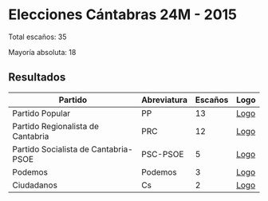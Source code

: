# Elecciones Cántabras 24M - 2015

Total escaños: 35

Mayoría absoluta: 18

## Resultados

| Partido | Abreviatura | Escaños | Logo |
| - | - | - | - |
| Partido Popular | PP | 13 | [Logo](https://github.com/playzzz/Pactos/blob/master/Logos/PP.jpg?raw=true)
| Partido Regionalista de Cantabria | PRC | 12 | [Logo](https://github.com/playzzz/Pactos/blob/master/Logos/PRC.jpg?raw=true)
| Partido Socialista de Cantabria-PSOE | PSC-PSOE | 5 | [Logo](https://github.com/playzzz/Pactos/blob/master/Logos/PSOE.jpg?raw=true)
| Podemos | Podemos | 3 | [Logo](https://github.com/playzzz/Pactos/blob/master/Logos/Podemos.jpg?raw=true)
| Ciudadanos | Cs | 2 | [Logo](https://github.com/playzzz/Pactos/blob/master/Logos/Cs.jpg?raw=true)
